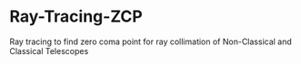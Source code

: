 # Ray-Tracing-ZCP
Ray tracing to find zero coma point for ray collimation of Non-Classical and Classical Telescopes
